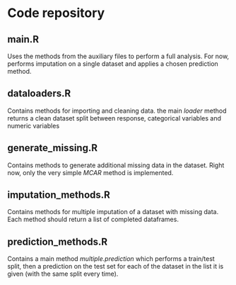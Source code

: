 # Code repository

## main.R
Uses the methods from the auxiliary files to perform a full analysis. For now, performs imputation on a single dataset and applies a chosen prediction method.

## dataloaders.R
Contains methods for importing and cleaning data. the main *loader* method returns a clean dataset split between response, categorical variables and numeric variables

## generate_missing.R
Contains methods to generate additional missing data in the dataset. Right now, only the very simple *MCAR* method is implemented.

## imputation_methods.R
Contains methods for multiple imputation of a dataset with missing data. Each method should return a list of completed dataframes.

## prediction_methods.R
Contains a main method *multiple.prediction* which performs a train/test split, then a prediction on the test set for each of the dataset in the list it is given (with the same split every time).
